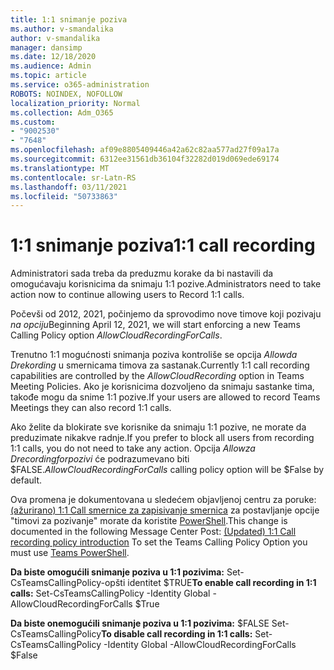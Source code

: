```yaml
---
title: 1:1 snimanje poziva
ms.author: v-smandalika
author: v-smandalika
manager: dansimp
ms.date: 12/18/2020
ms.audience: Admin
ms.topic: article
ms.service: o365-administration
ROBOTS: NOINDEX, NOFOLLOW
localization_priority: Normal
ms.collection: Adm_O365
ms.custom:
- "9002530"
- "7648"
ms.openlocfilehash: af09e8805409446a42a62c82aa577ad27f09a17a
ms.sourcegitcommit: 6312ee31561db36104f32282d019d069ede69174
ms.translationtype: MT
ms.contentlocale: sr-Latn-RS
ms.lasthandoff: 03/11/2021
ms.locfileid: "50733863"
---
```

# <a name="11-call-recording"></a><span data-ttu-id="28003-102">1:1 snimanje poziva</span><span class="sxs-lookup"><span data-stu-id="28003-102">1:1 call recording</span></span>

<span data-ttu-id="28003-103">Administratori sada treba da preduzmu korake da bi nastavili da omogućavaju korisnicima da snimaju 1:1 pozive.</span><span class="sxs-lookup"><span data-stu-id="28003-103">Administrators need to take action now to continue allowing users to Record 1:1 calls.</span></span>
 
<span data-ttu-id="28003-104">Počevši od 2012, 2021, počinjemo da sprovodimo nove timove koji pozivaju *na opciju*</span><span class="sxs-lookup"><span data-stu-id="28003-104">Beginning April 12, 2021, we will start enforcing a new Teams Calling Policy option *AllowCloudRecordingForCalls*.</span></span> 

<span data-ttu-id="28003-105">Trenutno 1:1 mogućnosti snimanja poziva kontroliše se opcija *Allowda Drekording* u smernicama timova za sastanak.</span><span class="sxs-lookup"><span data-stu-id="28003-105">Currently 1:1 call recording capabilities are controlled by the *AllowCloudRecording* option in Teams Meeting Policies.</span></span> <span data-ttu-id="28003-106">Ako je korisnicima dozvoljeno da snimaju sastanke tima, takođe mogu da snime 1:1 pozive.</span><span class="sxs-lookup"><span data-stu-id="28003-106">If your users are allowed to record Teams Meetings they can also record 1:1 calls.</span></span>

<span data-ttu-id="28003-107">Ako želite da blokirate sve korisnike da snimaju 1:1 pozive, ne morate da preduzimate nikakve radnje.</span><span class="sxs-lookup"><span data-stu-id="28003-107">If you prefer to block all users from recording 1:1 calls, you do not need to take any action.</span></span> <span data-ttu-id="28003-108">Opcija *Allowza Drecordingforpozivi* će podrazumevano biti $FALSE.</span><span class="sxs-lookup"><span data-stu-id="28003-108">*AllowCloudRecordingForCalls* calling policy option will be $False by default.</span></span>

<span data-ttu-id="28003-109">Ova promena je dokumentovana u sledećem objavljenoj centru za poruke: [(ažurirano) 1:1 Call smernice za zapisivanje smernica](https://portal.microsoft.com/Adminportal/Home?ref=MessageCenter/:/messages/MC238796) za postavljanje opcije "timovi za pozivanje" morate da koristite [PowerShell](https://docs.microsoft.com/microsoftteams/teams-powershell-install).</span><span class="sxs-lookup"><span data-stu-id="28003-109">This change is documented in the following Message Center Post: [(Updated) 1:1 Call recording policy introduction](https://portal.microsoft.com/Adminportal/Home?ref=MessageCenter/:/messages/MC238796) To set the Teams Calling Policy Option you must use [Teams PowerShell](https://docs.microsoft.com/microsoftteams/teams-powershell-install).</span></span>

<span data-ttu-id="28003-110">**Da biste omogućili snimanje poziva u 1:1 pozivima:** Set-CsTeamsCallingPolicy-opšti identitet $TRUE</span><span class="sxs-lookup"><span data-stu-id="28003-110">**To enable call recording in 1:1 calls:** Set-CsTeamsCallingPolicy -Identity Global -AllowCloudRecordingForCalls $True</span></span>

<span data-ttu-id="28003-111">**Da biste onemogućili snimanje poziva u 1:1 pozivima:** $FALSE Set-CsTeamsCallingPolicy</span><span class="sxs-lookup"><span data-stu-id="28003-111">**To disable call recording in 1:1 calls:** Set-CsTeamsCallingPolicy -Identity Global -AllowCloudRecordingForCalls $False</span></span>

